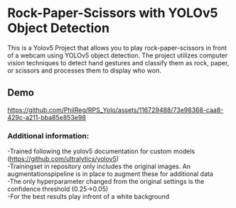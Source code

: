 # Rock-Paper-Scissors with YOLOv5 Object Detection

This is a Yolov5 Project that allows you to play rock-paper-scissors in front of a webcam using YOLOv5 object detection. The project utilizes computer vision techniques to detect hand gestures and classify them as rock, paper, or scissors and processes them to display who won.

## Demo



https://github.com/PhilReg/RPS_Yolo/assets/116729488/73e98368-caa8-429c-a211-bba85e853e98



### Additional information:
-Trained following the yolov5 documentation for custom models (https://github.com/ultralytics/yolov5)  
-Trainingset in repository only includes the original images. An augmentationspipeline is in place to augment these for additional data  
-The only hyperparameter changed from the original settings is the confidence threshold (0.25->0.05)  
-For the best results play infront of a white background  
